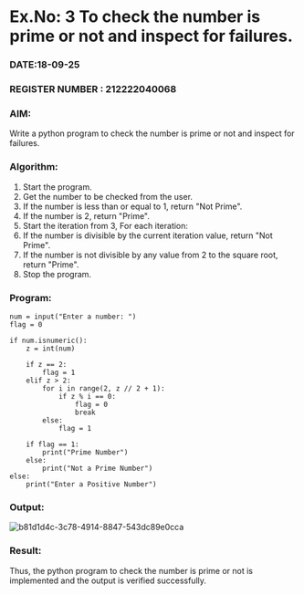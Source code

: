 # Ex.No: 3 To check the number is prime or not and inspect for failures.
 
### DATE:18-09-25                                                                           
### REGISTER NUMBER : 212222040068
### AIM: 
Write a python program to check the number is prime or not and inspect for failures.
 
### Algorithm:
1. Start the program.
2. Get the number to be checked from the user.
3. If the number is less than or equal to 1, return "Not Prime".
4. If the number is 2, return "Prime".
5. Start the iteration from 3, For each iteration:
6. If the number is divisible by the current iteration value, return "Not Prime".
7. If the number is not divisible by any value from 2 to the square root, return "Prime".
8. Stop the program.

### Program:
```
num = input("Enter a number: ")
flag = 0

if num.isnumeric():
    z = int(num)
    
    if z == 2:
        flag = 1
    elif z > 2:
        for i in range(2, z // 2 + 1):
            if z % i == 0:
                flag = 0
                break
        else:
            flag = 1
    
    if flag == 1:
        print("Prime Number")
    else:
        print("Not a Prime Number")
else:
    print("Enter a Positive Number")
```
### Output:
![b81d1d4c-3c78-4914-8847-543dc89e0cca](https://github.com/user-attachments/assets/1c0a6ba5-f91b-4046-b3b7-f3dd0e124d21)



### Result:
Thus, the python program to check the number is prime or not is implemented and the output is verified successfully.
